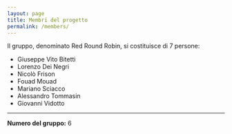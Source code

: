 ```yaml
---
layout: page
title: Membri del progetto
permalink: /members/
---
```


Il gruppo, denominato Red Round Robin, si costituisce di 7 persone:

- Giuseppe Vito Bitetti
- Lorenzo Dei Negri
- Nicolò Frison
- Fouad Mouad
- Mariano Sciacco
- Alessandro Tommasin
- Giovanni Vidotto


---

**Numero del gruppo:** 6